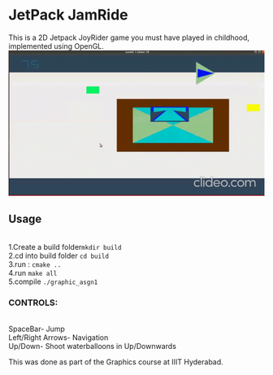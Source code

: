 # JetPack JamRide
This is a 2D Jetpack JoyRider game you must have played in childhood, implemented using OpenGL. 
<br>
  ![alt-text](demo.gif)
<br>
## Usage
<br>1.Create a build folder`mkdir build`
<br>2.cd into build folder `cd build`
<br>3.run : `cmake ..`
<br>4.run `make all`
<br>5.compile `./graphic_asgn1`

### CONTROLS:
<br>SpaceBar- Jump
<br>Left/Right Arrows- Navigation
<br>Up/Down- Shoot waterballoons in Up/Downwards

This was done as part of the Graphics course at IIIT Hyderabad.
